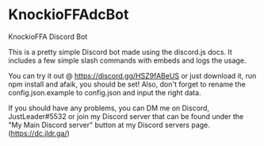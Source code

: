 # KnockioFFAdcBot
KnockioFFA Discord Bot

This is a pretty simple Discord bot made using the discord.js docs.
It includes a few simple slash commands with embeds and logs the usage.

You can try it out @ https://discord.gg/HSZ9fABeUS or just download it, run npm install and afaik, you should be set!
Also, don't forget to rename the config.json.example to config.json and input the right data.

If you should have any problems, you can DM me on Discord, JustLeader#5532 or join my Discord server that can be found under the "My Main Discord server" button at my Discord servers page. (https://dc.jldr.ga/)